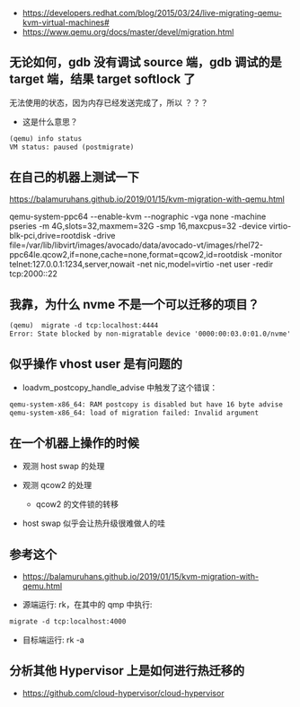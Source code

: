 - https://developers.redhat.com/blog/2015/03/24/live-migrating-qemu-kvm-virtual-machines#
- https://www.qemu.org/docs/master/devel/migration.html

## 无论如何，gdb 没有调试 source 端，gdb 调试的是 target 端，结果 target softlock 了

无法使用的状态，因为内存已经发送完成了，所以 ？？？

- 这是什么意思？
```txt
(qemu) info status
VM status: paused (postmigrate)
```

## 在自己的机器上测试一下
https://balamuruhans.github.io/2019/01/15/kvm-migration-with-qemu.html

qemu-system-ppc64 --enable-kvm --nographic -vga none -machine pseries -m 4G,slots=32,maxmem=32G -smp 16,maxcpus=32 -device virtio-blk-pci,drive=rootdisk -drive file=/var/lib/libvirt/images/avocado/data/avocado-vt/images/rhel72-ppc64le.qcow2,if=none,cache=none,format=qcow2,id=rootdisk -monitor telnet:127.0.0.1:1234,server,nowait -net nic,model=virtio -net user -redir tcp:2000::22

## 我靠，为什么 nvme 不是一个可以迁移的项目？
```txt
(qemu)  migrate -d tcp:localhost:4444
Error: State blocked by non-migratable device '0000:00:03.0:01.0/nvme'
```

## 似乎操作 vhost user 是有问题的
- loadvm_postcopy_handle_advise 中触发了这个错误：
```txt
qemu-system-x86_64: RAM postcopy is disabled but have 16 byte advise
qemu-system-x86_64: load of migration failed: Invalid argument
```

## 在一个机器上操作的时候

- 观测 host swap 的处理
- 观测 qcow2 的处理
  - qcow2 的文件锁的转移

- host swap 似乎会让热升级很难做人的哇

## 参考这个
- https://balamuruhans.github.io/2019/01/15/kvm-migration-with-qemu.html

- 源端运行: rk，在其中的 qmp 中执行:
```txt
migrate -d tcp:localhost:4000
```
- 目标端运行: rk -a

## 分析其他 Hypervisor 上是如何进行热迁移的
- https://github.com/cloud-hypervisor/cloud-hypervisor
